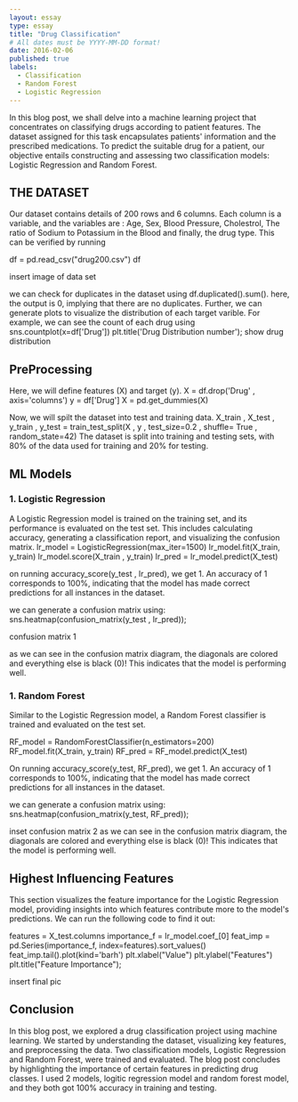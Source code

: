 ```yaml
---
layout: essay
type: essay
title: "Drug Classification"
# All dates must be YYYY-MM-DD format!
date: 2016-02-06
published: true
labels:
  - Classification
  - Random Forest
  - Logistic Regression
---
```


In this blog post, we shall delve into a machine learning project that concentrates on classifying drugs according to patient features. The dataset assigned for this task encapsulates patients' information and the prescribed medications. To predict the suitable drug for a patient, our objective entails constructing and assessing two classification models: Logistic Regression and Random Forest.

## THE DATASET

Our dataset contains details of 200 rows and 6 columns. Each column is a variable, and the variables are : Age, Sex, Blood Pressure, Cholestrol, The ratio of Sodium to Potassium in the Blood and finally, the drug type. This can be verified by running
<mark style="background-color:violet;">

df = pd.read_csv("drug200.csv")
df

</mark>

insert image of data set

we can check for duplicates in the dataset using df.duplicated().sum(). here, the output is 0, implying that there are no duplicates. Further, we can generate plots to visualize the distribution of each target varible. For example, we can see the count of each drug using 
sns.countplot(x=df['Drug'])
plt.title('Drug Distribution number');
show drug distribution

## PreProcessing

Here, we will define features (X) and target (y). 
X = df.drop('Drug' , axis='columns')
y = df['Drug']
X = pd.get_dummies(X)

Now, we will spilt the dataset into test and training data.
X_train , X_test , y_train , y_test = train_test_split(X , y , test_size=0.2 , shuffle= True , random_state=42)
The dataset is split into training and testing sets, with 80% of the data used for training and 20% for testing.

## ML Models
### 1. Logistic Regression
A Logistic Regression model is trained on the training set, and its performance is evaluated on the test set. This includes calculating accuracy, generating a classification report, and visualizing the confusion matrix.
lr_model = LogisticRegression(max_iter=1500)
lr_model.fit(X_train, y_train)
lr_model.score(X_train , y_train)
lr_pred = lr_model.predict(X_test)

on running accuracy_score(y_test , lr_pred), we get 1. An accuracy of 1 corresponds to 100%, indicating that the model has made correct predictions for all instances in the dataset.

we can generate a confusion matrix using:
sns.heatmap(confusion_matrix(y_test , lr_pred));

confusion matrix 1

as we can see in the confusion matrix diagram, the diagonals are colored and everything else is black (0)! This indicates that the model is performing well.

### 1. Random Forest
Similar to the Logistic Regression model, a Random Forest classifier is trained and evaluated on the test set.

RF_model = RandomForestClassifier(n_estimators=200)
RF_model.fit(X_train, y_train)
RF_pred = RF_model.predict(X_test)


On running accuracy_score(y_test, RF_pred), we get 1. An accuracy of 1 corresponds to 100%, indicating that the model has made correct predictions for all instances in the dataset.

we can generate a confusion matrix using:
sns.heatmap(confusion_matrix(y_test, RF_pred));

inset confusion matrix 2
as we can see in the confusion matrix diagram, the diagonals are colored and everything else is black (0)! This indicates that the model is performing well.

## Highest Influencing Features
This section visualizes the feature importance for the Logistic Regression model, providing insights into which features contribute more to the model's predictions.
We can run the following code to find it out:

features = X_test.columns
importance_f = lr_model.coef_[0]
feat_imp = pd.Series(importance_f, index=features).sort_values()
feat_imp.tail().plot(kind='barh')
plt.xlabel("Value")
plt.ylabel("Features")
plt.title("Feature Importance");

insert final pic

## Conclusion
In this blog post, we explored a drug classification project using machine learning. We started by understanding the dataset, visualizing key features, and preprocessing the data. Two classification models, Logistic Regression and Random Forest, were trained and evaluated. The blog post concludes by highlighting the importance of certain features in predicting drug classes. I used 2 models, logitic regression model and random forest model, and they both got 100% accuracy in training and testing.

